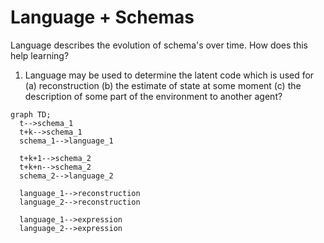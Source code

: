 # Language + Schemas

Language describes the evolution of schema's over time. How does this help learning?

1. Language may be used to determine the latent code which is used for (a) reconstruction (b) the estimate of state at some moment (c) the description of some part of the environment to another agent?

``` mermaid
graph TD;
  t-->schema_1
  t+k-->schema_1
  schema_1-->language_1

  t+k+1-->schema_2
  t+k+n-->schema_2
  schema_2-->language_2

  language_1-->reconstruction
  language_2-->reconstruction

  language_1-->expression
  language_2-->expression
```
